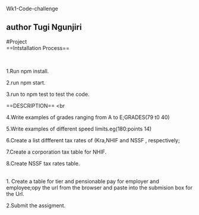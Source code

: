 Wk1-Code-challenge
 ## author Tugi Ngunjiri
#Project
<br>
==Intstallation Process==

<br>

1.Run npm install.

2.run npm start.

3.run to npm test to test the code.

 ==DESCRIPTION==
<br
>
4.Write examples of grades ranging from A to E;GRADES(79 t0 40)


5.Write examples of different speed limits.eg(180:points 14)

 

6.Create a list diffferent tax rates of (Kra,NHIF and NSSF , respectively;
      
      
 7.Create a corporation tax table for NHIF.



8.Create NSSF tax rates table.

<br>
1. Create a table for tier and pensionable pay for employer and employee;opy the url from the browser and paste into the submision box for the Url.

<br>

2.Submit the assigment.
